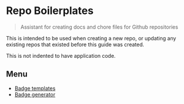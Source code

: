 # Repo Boilerplates
> Assistant for creating docs and chore files for Github repositories

This is intended to be used when creating a new repo, or updating any existing repos that existed before this guide was created.

This is not indented to have application code.

## Menu

- [Badge templates](https://michaelcurrin.github.io/repo-boilerplates/badges.html)
- [Badge generator](https://michaelcurrin.github.io/repo-boilerplates/badge_generator.html)
